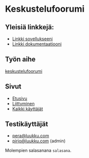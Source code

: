 
# Keskustelufoorumi

## Yleisiä linkkejä:

* [Linkki sovellukseeni](http://jarnoluu.users.cs.helsinki.fi/tsoha/)
* [Linkki dokumentaatiooni](https://raw.githubusercontent.com/kalppi/Tsoha-keskustelufoorumi/master/doc/dokumentaatio.pdf)

## Työn aihe

[keskustelufoorumi](http://advancedkittenry.github.io/suunnittelu_ja_tyoymparisto/aiheet/Keskustelufoorumi.html) 

## Sivut

* [Etusivu](http://jarnoluu.users.cs.helsinki.fi/tsoha/)
* [Liittyminen](http://jarnoluu.users.cs.helsinki.fi/tsoha/kayttaja/uusi)
* [Kaikki käyttäjät](http://jarnoluu.users.cs.helsinki.fi/tsoha/jasen/kaikki)

## Testikäyttäjät

* pera@luukku.com
* pirjo@luukku.com (admin)

Molempien salasanana `salasana`.